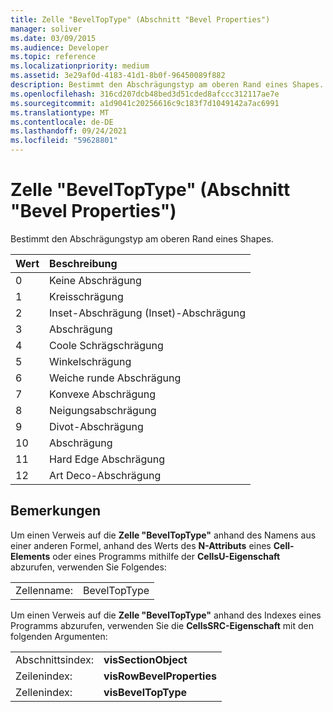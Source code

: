 ```yaml
---
title: Zelle "BevelTopType" (Abschnitt "Bevel Properties")
manager: soliver
ms.date: 03/09/2015
ms.audience: Developer
ms.topic: reference
ms.localizationpriority: medium
ms.assetid: 3e29af0d-4183-41d1-8b0f-96450089f882
description: Bestimmt den Abschrägungstyp am oberen Rand eines Shapes.
ms.openlocfilehash: 316cd207dcb48bed3d51cded8afccc312117ae7e
ms.sourcegitcommit: a1d9041c20256616c9c183f7d1049142a7ac6991
ms.translationtype: MT
ms.contentlocale: de-DE
ms.lasthandoff: 09/24/2021
ms.locfileid: "59628801"
---
```

# <a name="beveltoptype-cell-bevel-properties-section"></a>Zelle "BevelTopType" (Abschnitt "Bevel Properties")

Bestimmt den Abschrägungstyp am oberen Rand eines Shapes. 
  
|**Wert**|**Beschreibung**|
|:-----|:-----|
|0  <br/> |Keine Abschrägung  <br/> |
|1  <br/> |Kreisschrägung  <br/> |
|2  <br/> |Inset-Abschrägung (Inset)-Abschrägung  <br/> |
|3  <br/> |Abschrägung  <br/> |
|4   <br/> |Coole Schrägschrägung  <br/> |
|5  <br/> |Winkelschrägung  <br/> |
|6   <br/> |Weiche runde Abschrägung  <br/> |
|7   <br/> |Konvexe Abschrägung  <br/> |
|8   <br/> |Neigungsabschrägung  <br/> |
|9   <br/> |Divot-Abschrägung  <br/> |
|10  <br/> |Abschrägung  <br/> |
|11  <br/> |Hard Edge Abschrägung  <br/> |
|12   <br/> |Art Deco-Abschrägung  <br/> |
   
## <a name="remarks"></a>Bemerkungen

Um einen Verweis auf die **Zelle "BevelTopType"** anhand des Namens aus einer anderen Formel, anhand des Werts des **N-Attributs** eines **Cell-Elements** oder eines Programms mithilfe der **CellsU-Eigenschaft** abzurufen, verwenden Sie Folgendes: 
  
|||
|:-----|:-----|
|Zellenname:  <br/> |BevelTopType  <br/> |
   
Um einen Verweis auf die **Zelle "BevelTopType"** anhand des Indexes eines Programms abzurufen, verwenden Sie die **CellsSRC-Eigenschaft** mit den folgenden Argumenten: 
  
|||
|:-----|:-----|
|Abschnittsindex:  <br/> |**visSectionObject** <br/> |
|Zeilenindex:  <br/> |**visRowBevelProperties** <br/> |
|Zellenindex:  <br/> |**visBevelTopType** <br/> |
   

